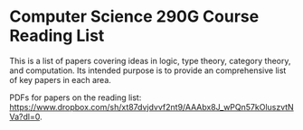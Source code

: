 # Computer Science 290G Course Reading List
This is a list of papers covering ideas in logic, type theory, category theory,
and computation. Its intended purpose is to provide an comprehensive list of
key papers in each area.

PDFs for papers on the reading list: https://www.dropbox.com/sh/xt87dvjdvvf2nt9/AAAbx8J_wPQn57kOluszvtNVa?dl=0.
